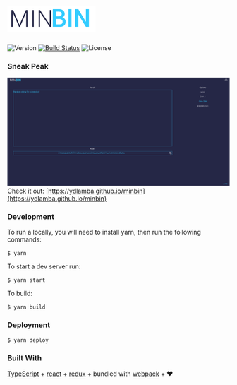 # ![MINBIN](public/images/minbin.png)

![Version](https://img.shields.io/badge/dynamic/json.svg?label=Version&url=https%3A%2F%2Fraw.githubusercontent.com%2Fydlamba%2Fminbin%2Fmaster%2Fpackage.json%3Ftoken%3DAUQO2iKaGJaqhgJpSEKzpx1kXtU1fcmxks5bMNy7wA%253D%253D&query=%24.version&longCache=true)
[![Build Status](https://travis-ci.org/ydlamba/minbin.svg?branch=master)](https://travis-ci.org/ydlamba/minbin)
![License](https://img.shields.io/npm/l/express.svg?longCache=true)
### Sneak Peak
![Image](public/images/image.png)
Check it out: [https://ydlamba.github.io/minbin](https://ydlamba.github.io/minbin)
### Development
To run a locally, you will need to install yarn, then run the following commands:
```
$ yarn
```
To start a dev server run:
```
$ yarn start
```
To build:
```
$ yarn build
```
### Deployment
```
$ yarn deploy
```
### Built With
[TypeScript](https://github.com/Microsoft/TypeScript) + [react](https://github.com/facebook/react) + [redux](https://github.com/reduxjs/redux) + bundled with [webpack](https://github.com/webpack/webpack) + :heart:


